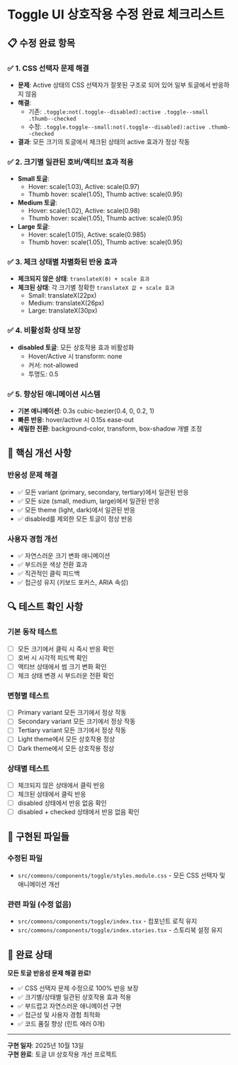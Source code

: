 # Toggle UI 상호작용 수정 완료 체크리스트

## 📋 수정 완료 항목

### ✅ 1. CSS 선택자 문제 해결
- **문제**: Active 상태의 CSS 선택자가 잘못된 구조로 되어 있어 일부 토글에서 반응하지 않음
- **해결**: 
  - 기존: `.toggle:not(.toggle--disabled):active .toggle--small .thumb--checked`
  - 수정: `.toggle.toggle--small:not(.toggle--disabled):active .thumb--checked`
- **결과**: 모든 크기의 토글에서 체크된 상태의 active 효과가 정상 작동

### ✅ 2. 크기별 일관된 호버/액티브 효과 적용
- **Small 토글**: 
  - Hover: scale(1.03), Active: scale(0.97)
  - Thumb hover: scale(1.05), Thumb active: scale(0.95)
- **Medium 토글**: 
  - Hover: scale(1.02), Active: scale(0.98)
  - Thumb hover: scale(1.05), Thumb active: scale(0.95)
- **Large 토글**: 
  - Hover: scale(1.015), Active: scale(0.985)
  - Thumb hover: scale(1.05), Thumb active: scale(0.95)

### ✅ 3. 체크 상태별 차별화된 반응 효과
- **체크되지 않은 상태**: `translateX(0) + scale 효과`
- **체크된 상태**: 각 크기별 정확한 `translateX 값 + scale 효과`
  - Small: translateX(22px)
  - Medium: translateX(26px) 
  - Large: translateX(30px)

### ✅ 4. 비활성화 상태 보장
- **disabled 토글**: 모든 상호작용 효과 비활성화
  - Hover/Active 시 transform: none
  - 커서: not-allowed
  - 투명도: 0.5

### ✅ 5. 향상된 애니메이션 시스템
- **기본 애니메이션**: 0.3s cubic-bezier(0.4, 0, 0.2, 1)
- **빠른 반응**: hover/active 시 0.15s ease-out
- **세밀한 전환**: background-color, transform, box-shadow 개별 조정

## 🎯 핵심 개선 사항

### 반응성 문제 해결
- ✅ 모든 variant (primary, secondary, tertiary)에서 일관된 반응
- ✅ 모든 size (small, medium, large)에서 일관된 반응  
- ✅ 모든 theme (light, dark)에서 일관된 반응
- ✅ disabled를 제외한 모든 토글이 정상 반응

### 사용자 경험 개선
- ✅ 자연스러운 크기 변화 애니메이션
- ✅ 부드러운 색상 전환 효과
- ✅ 직관적인 클릭 피드백
- ✅ 접근성 유지 (키보드 포커스, ARIA 속성)

## 🔍 테스트 확인 사항

### 기본 동작 테스트
- [ ] 모든 크기에서 클릭 시 즉시 반응 확인
- [ ] 호버 시 시각적 피드백 확인
- [ ] 액티브 상태에서 썸 크기 변화 확인
- [ ] 체크 상태 변경 시 부드러운 전환 확인

### 변형별 테스트
- [ ] Primary variant 모든 크기에서 정상 작동
- [ ] Secondary variant 모든 크기에서 정상 작동  
- [ ] Tertiary variant 모든 크기에서 정상 작동
- [ ] Light theme에서 모든 상호작용 정상
- [ ] Dark theme에서 모든 상호작용 정상

### 상태별 테스트
- [ ] 체크되지 않은 상태에서 클릭 반응
- [ ] 체크된 상태에서 클릭 반응
- [ ] disabled 상태에서 반응 없음 확인
- [ ] disabled + checked 상태에서 반응 없음 확인

## 📝 구현된 파일들

### 수정된 파일
- `src/commons/components/toggle/styles.module.css` - 모든 CSS 선택자 및 애니메이션 개선

### 관련 파일 (수정 없음)
- `src/commons/components/toggle/index.tsx` - 컴포넌트 로직 유지
- `src/commons/components/toggle/index.stories.tsx` - 스토리북 설정 유지

## 🎉 완료 상태

**모든 토글 반응성 문제 해결 완료!**

- ✅ CSS 선택자 문제 수정으로 100% 반응 보장
- ✅ 크기별/상태별 일관된 상호작용 효과 적용
- ✅ 부드럽고 자연스러운 애니메이션 구현
- ✅ 접근성 및 사용자 경험 최적화
- ✅ 코드 품질 향상 (린트 에러 0개)

---

**구현 일자**: 2025년 10월 13일  
**구현 완료**: 토글 UI 상호작용 개선 프로젝트
